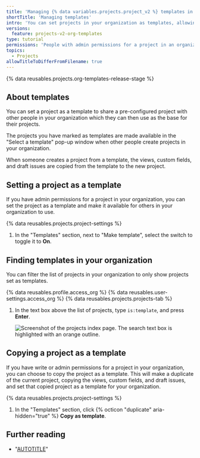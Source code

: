 ```yaml
---
title: 'Managing {% data variables.projects.project_v2 %} templates in your organization'
shortTitle: 'Managing templates'
intro: 'You can set projects in your organization as templates, allowing other people to select your template as the base for projects they create.'
versions:
  feature: projects-v2-org-templates
type: tutorial
permissions: 'People with admin permissions for a project in an organization can set the project as a template. People with admin or write permissions for a project in an organization can copy the project and set the copied project as a template.'
topics:
  - Projects
allowTitleToDifferFromFilename: true
---
```


{% data reusables.projects.org-templates-release-stage %}

## About templates

You can set a project as a template to share a pre-configured project with other people in your organization which they can then use as the base for their projects.

The projects you have marked as templates are made available in the "Select a template" pop-up window when other people create projects in your organization.

When someone creates a project from a template, the views, custom fields, and draft issues are copied from the template to the new project.

## Setting a project as a template

If you have admin permissions for a project in your organization, you can set the project as a template and make it available for others in your organization to use.

{% data reusables.projects.project-settings %}
1. In the "Templates" section, next to "Make template", select the switch to toggle it to **On**.

## Finding templates in your organization

You can filter the list of projects in your organization to only show projects set as templates.

{% data reusables.profile.access_org %}
{% data reusables.user-settings.access_org %}
{% data reusables.projects.projects-tab %}
1. In the text box above the list of projects, type `is:template`, and press **Enter**.

   ![Screenshot of the projects index page. The search text box is highlighted with an orange outline.](/assets/images/help/projects-v2/filter-for-templates.png)

## Copying a project as a template

If you have write or admin permissions for a project in your organization, you can choose to copy the project as a template. This will make a duplicate of the current project, copying the views, custom fields, and draft issues, and set that copied project as a template for your organization.

{% data reusables.projects.project-settings %}
1. In the "Templates" section, click {% octicon "duplicate" aria-hidden="true" %} **Copy as template**.

## Further reading

- "[AUTOTITLE](/issues/planning-and-tracking-with-projects/creating-projects/creating-a-project)"
